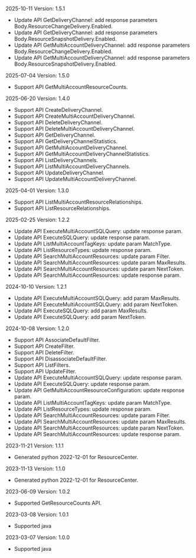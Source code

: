 2025-10-11 Version: 1.5.1
- Update API GetDeliveryChannel: add response parameters Body.ResourceChangeDelivery.Enabled.
- Update API GetDeliveryChannel: add response parameters Body.ResourceSnapshotDelivery.Enabled.
- Update API GetMultiAccountDeliveryChannel: add response parameters Body.ResourceChangeDelivery.Enabled.
- Update API GetMultiAccountDeliveryChannel: add response parameters Body.ResourceSnapshotDelivery.Enabled.


2025-07-04 Version: 1.5.0
- Support API GetMultiAccountResourceCounts.


2025-06-20 Version: 1.4.0
- Support API CreateDeliveryChannel.
- Support API CreateMultiAccountDeliveryChannel.
- Support API DeleteDeliveryChannel.
- Support API DeleteMultiAccountDeliveryChannel.
- Support API GetDeliveryChannel.
- Support API GetDeliveryChannelStatistics.
- Support API GetMultiAccountDeliveryChannel.
- Support API GetMultiAccountDeliveryChannelStatistics.
- Support API ListDeliveryChannels.
- Support API ListMultiAccountDeliveryChannels.
- Support API UpdateDeliveryChannel.
- Support API UpdateMultiAccountDeliveryChannel.


2025-04-01 Version: 1.3.0
- Support API ListMultiAccountResourceRelationships.
- Support API ListResourceRelationships.


2025-02-25 Version: 1.2.2
- Update API ExecuteMultiAccountSQLQuery: update response param.
- Update API ExecuteSQLQuery: update response param.
- Update API ListMultiAccountTagKeys: update param MatchType.
- Update API ListResourceTypes: update response param.
- Update API SearchMultiAccountResources: update param Filter.
- Update API SearchMultiAccountResources: update param MaxResults.
- Update API SearchMultiAccountResources: update param NextToken.
- Update API SearchMultiAccountResources: update response param.


2024-10-10 Version: 1.2.1
- Update API ExecuteMultiAccountSQLQuery: add param MaxResults.
- Update API ExecuteMultiAccountSQLQuery: add param NextToken.
- Update API ExecuteSQLQuery: add param MaxResults.
- Update API ExecuteSQLQuery: add param NextToken.


2024-10-08 Version: 1.2.0
- Support API AssociateDefaultFilter.
- Support API CreateFilter.
- Support API DeleteFilter.
- Support API DisassociateDefaultFilter.
- Support API ListFilters.
- Support API UpdateFilter.
- Update API ExecuteMultiAccountSQLQuery: update response param.
- Update API ExecuteSQLQuery: update response param.
- Update API GetMultiAccountResourceConfiguration: update response param.
- Update API ListMultiAccountTagKeys: update param MatchType.
- Update API ListResourceTypes: update response param.
- Update API SearchMultiAccountResources: update param Filter.
- Update API SearchMultiAccountResources: update param MaxResults.
- Update API SearchMultiAccountResources: update param NextToken.
- Update API SearchMultiAccountResources: update response param.


2023-11-21 Version: 1.1.1
- Generated python 2022-12-01 for ResourceCenter.

2023-11-13 Version: 1.1.0
- Generated python 2022-12-01 for ResourceCenter.

2023-06-09 Version: 1.0.2
- Supported GetResourceCounts API.

2023-03-08 Version: 1.0.1
- Supported java

2023-03-07 Version: 1.0.0
- Supported java

